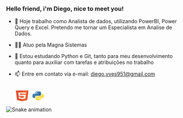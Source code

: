 ### Hello friend, i'm Diego, nice to meet you!

- 🔭 Hoje trabalho como Analista de dados, utilizando PowerBI, Power Query e Excel. Pretendo me tornar um Especialista em Analise de Dados.
- 👨‍💼  Atuo pela Magna Sistemas
- 🌱 Estou estudando Python e Git, tanto para meu desenvolvimento quanto para auxiliar com tarefas e atribuições no trabalho
- 📫 Entre em contato via e-mail: diego.yves951@gmail.com

  <div style="display: inline_block"><br>
  <img align="center" alt="Diego-HTML" height="30" width="40" src="https://raw.githubusercontent.com/devicons/devicon/master/icons/html5/html5-original.svg">
  <img align="center" alt="Diego-Python" height="30" width="40" src="https://raw.githubusercontent.com/devicons/devicon/master/icons/python/python-original.svg">
</div>

![Snake animation](https://github.com/rafaballerini2/rafaballerini2/blob/output/github-contribution-grid-snake.svg)
